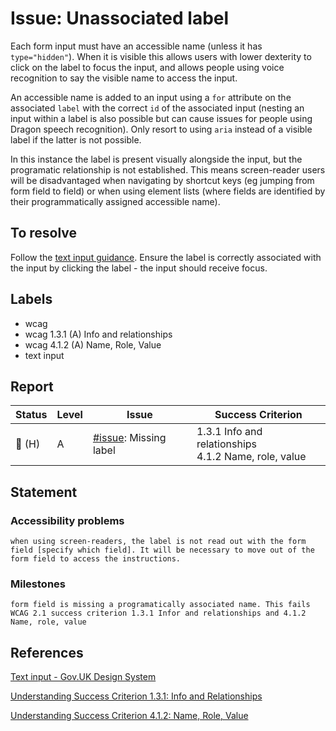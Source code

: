 # Issue: Unassociated label

Each form input must have an accessible name (unless it has `type="hidden"`). When it is visible this allows users with lower dexterity to click on the label to focus the input, and allows people using voice recognition to say the visible name to access the input.

An accessible name is added to an input using a `for` attribute on the associated `label` with the correct `id` of the associated input (nesting an input within a label is also possible but can cause issues for people using Dragon speech recognition). Only resort to using `aria` instead of a visible label if the latter is not possible.

In this instance the label is present visually alongside the input, but the programatic relationship is not established. This means screen-reader users will be disadvantaged when navigating by shortcut keys (eg jumping from form field to field) or when using element lists (where fields are identified by their programmatically assigned accessible name).

## To resolve

Follow the [text input guidance](https://design-system.service.gov.uk/components/text-input/). Ensure the label is correctly associated with the input by clicking the label - the input should receive focus.

## Labels

- wcag
- wcag 1.3.1 (A) Info and relationships
- wcag 4.1.2 (A) Name, Role, Value
- text input


## Report

| Status | Level | Issue | Success Criterion |
| ------ | ----- | ----- | ----------------- |
| 🔴 (H) | A    | [#issue](): Missing label | 1.3.1 Info and relationships <br/> 4.1.2 Name, role, value |

## Statement

### Accessibility problems

```
when using screen-readers, the label is not read out with the form field [specify which field]. It will be necessary to move out of the form field to access the instructions.
```

### Milestones

```
form field is missing a programatically associated name. This fails WCAG 2.1 success criterion 1.3.1 Infor and relationships and 4.1.2 Name, role, value
```

## References

[Text input - Gov.UK Design System](https://design-system.service.gov.uk/components/text-input/)

[Understanding Success Criterion 1.3.1: Info and Relationships](https://www.w3.org/WAI/WCAG21/Understanding/info-and-relationships.html)

[Understanding Success Criterion 4.1.2: Name, Role, Value](https://www.w3.org/WAI/WCAG21/Understanding/name-role-value.html)